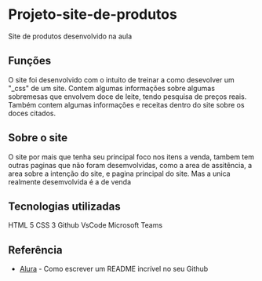 # Projeto-site-de-produtos
Site de produtos desenvolvido na aula

## Funções
O site foi desenvolvido com o intuito de treinar a como desevolver um "_css" de um site. Contem algumas informações sobre algumas sobremesas que envolvem doce de leite, tendo pesquisa de preços reais. Também contem algumas informações e receitas dentro do site sobre os doces citados.

## Sobre o site
O site por mais que tenha seu principal foco nos itens a venda, tambem tem outras paginas que não foram desemvolvidas, como a area de assitência, a area sobre a intenção do site, e pagina principal do site. Mas a unica realmente desemvolvida é a de venda

## Tecnologias utilizadas 

HTML 5
CSS 3
Github
VsCode
Microsoft Teams

## Referência
* [Alura](https://www.alura.com.br/artigos/escrever-bom-readme) - Como escrever um README incrível no seu Github